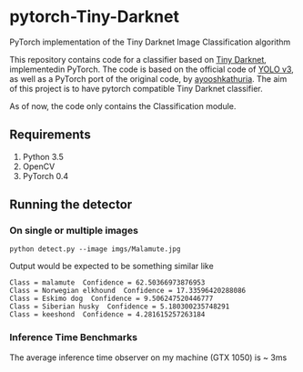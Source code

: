 # pytorch-Tiny-Darknet
PyTorch implementation of the Tiny Darknet Image Classification algorithm 

<!-- Original Implementation of Tiny Darknet: https://pjreddie.com/darknet/tiny-darknet/ -->

This repository contains code for a classifier based on [Tiny Darknet](https://pjreddie.com/darknet/tiny-darknet/), implementedin PyTorch. The code is based on the official code of [YOLO v3](https://github.com/pjreddie/darknet), as well as a PyTorch 
port of the original code, by [ayooshkathuria](https://github.com/ayooshkathuria/pytorch-yolo-v3). The aim of this project is to have pytorch compatible Tiny Darknet classifier. 

As of now, the code only contains the Classification module.

## Requirements
1. Python 3.5
2. OpenCV
3. PyTorch 0.4

## Running the detector

### On single or multiple images

```
python detect.py --image imgs/Malamute.jpg 
```

Output would be expected to be something similar like 
```
Class = malamute  Confidence = 62.50366973876953
Class = Norwegian elkhound  Confidence = 17.33596420288086
Class = Eskimo dog  Confidence = 9.506247520446777
Class = Siberian husky  Confidence = 5.180300235748291
Class = keeshond  Confidence = 4.281615257263184
```

### Inference Time Benchmarks

The average inference time observer on my machine (GTX 1050) is ~ 3ms